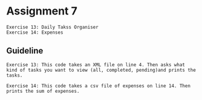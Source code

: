 # Assignment 7
    Exercise 13: Daily Takss Organiser
    Exercise 14: Expenses

## **Guideline**
    Exercise 13: This code takes an XML file on line 4. Then asks what kind of tasks you want to view (all, completed, pending)and prints the tasks.

    Exercise 14: This code takes a csv file of expenses on line 14. Then prints the sum of expenses.